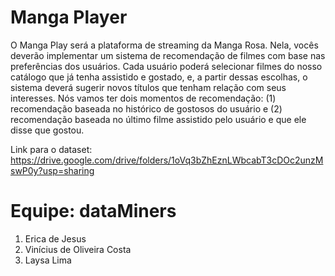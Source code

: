 # Manga Player
O Manga Play será a plataforma de streaming da Manga Rosa. Nela, vocês deverão implementar um sistema de recomendação de filmes com base nas preferências dos usuários. Cada usuário poderá selecionar filmes do nosso catálogo que já tenha assistido e gostado, e, a partir dessas escolhas, o sistema deverá sugerir novos títulos que tenham relação com seus interesses. Nós vamos ter dois momentos de recomendação: (1) recomendação baseada no histórico de gostosos do usuário e (2) recomendação baseada no último filme assistido pelo usuário e que ele disse que gostou. 

Link para o dataset: https://drive.google.com/drive/folders/1oVq3bZhEznLWbcabT3cDOc2unzMswP0y?usp=sharing

# Equipe: dataMiners
1. Erica de Jesus
2. Vinícius de Oliveira Costa
3. Laysa Lima
